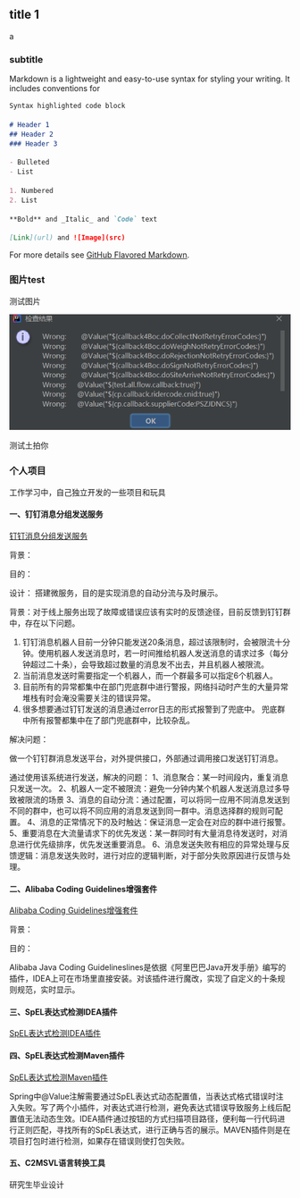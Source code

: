 ## title 1

a


### subtitle

Markdown is a lightweight and easy-to-use syntax for styling your writing. It includes conventions for

```markdown
Syntax highlighted code block

# Header 1
## Header 2
### Header 3

- Bulleted
- List

1. Numbered
2. List

**Bold** and _Italic_ and `Code` text

[Link](url) and ![Image](src)
```

For more details see [GitHub Flavored Markdown](https://guides.github.com/features/mastering-markdown/).

### 图片test

测试图片

![1.png](pic/1.png)

测试土拍你

### 个人项目

工作学习中，自己独立开发的一些项目和玩具

#### 一、钉钉消息分组发送服务

[钉钉消息分组发送服务](https://github.com/yaogeass123/dispatch-sender-service)

背景：

目的：

设计：
搭建微服务，目的是实现消息的自动分流与及时展示。

背景：对于线上服务出现了故障或错误应该有实时的反馈途径，目前反馈到钉钉群中，存在以下问题。

1. 钉钉消息机器人目前一分钟只能发送20条消息，超过该限制时，会被限流十分钟。使用机器人发送消息时，若一时间推给机器人发送消息的请求过多（每分钟超过二十条），会导致超过数量的消息发不出去，并且机器人被限流。
2. 当前消息发送时需要指定一个机器人，而一个群最多可以指定6个机器人。
3. 目前所有的异常都集中在部门兜底群中进行警报，网络抖动时产生的大量异常堆栈有时会淹没需要关注的错误异常。
4. 很多想要通过钉钉发送的消息通过error日志的形式报警到了兜底中。 兜底群中所有报警都集中在了部门兜底群中，比较杂乱。

解决问题：

做一个钉钉群消息发送平台，对外提供接口，外部通过调用接口发送钉钉消息。

通过使用该系统进行发送，解决的问题：
1、消息聚合：某一时间段内，重复消息只发送一次。
2、机器人一定不被限流：避免一分钟内某个机器人发送消息过多导致被限流的场景
3、消息的自动分流：通过配置，可以将同一应用不同消息发送到不同的群中，也可以将不同应用的消息发送到同一群中。消息选择群的规则可配置。
4、消息的正常情况下的及时触达：保证消息一定会在对应的群中进行报警。
5、重要消息在大流量请求下的优先发送：某一群同时有大量消息待发送时，对消息进行优先级排序，优先发送重要消息。
6、消息发送失败有相应的异常处理与反馈逻辑：消息发送失败时，进行对应的逻辑判断，对于部分失败原因进行反馈与处理。


#### 二、Alibaba Coding Guidelines增强套件

[Alibaba Coding Guidelines增强套件](https://github.com/yaogeass123/p3c-pmd-ex)

背景：

目的：



Alibaba Java Coding Guidelineslines是依据《阿里巴巴Java开发手册》编写的插件，IDEA上可在市场里直接安装。对该插件进行魔改，实现了自定义的十条规则规范，实时显示。
#### 三、SpEL表达式检测IDEA插件

[SpEL表达式检测IDEA插件](https://github.com/yaogeass123/myPlugin)

#### 四、SpEL表达式检测Maven插件

[SpEL表达式检测Maven插件](https://github.com/yaogeass123/maven-check-plugin)

Spring中@Value注解需要通过SpEL表达式动态配置值，当表达式格式错误时注入失败。写了两个小插件，对表达式进行检测，避免表达式错误导致服务上线后配置值无法动态生效。IDEA插件通过按钮的方式扫描项目路径，便利每一行代码进行正则匹配，寻找所有的SpEL表达式，进行正确与否的展示。MAVEN插件则是在项目打包时进行检测，如果存在错误则使打包失败。

#### 五、C2MSVL语言转换工具

研究生毕业设计

